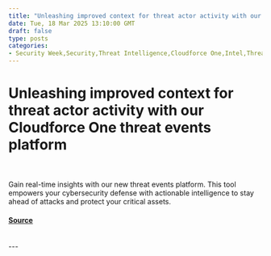 ```yaml
---
title: "Unleashing improved context for threat actor activity with our Cloudforce One threat events platform"
date: Tue, 18 Mar 2025 13:10:00 GMT
draft: false
type: posts
categories: 
- Security Week,Security,Threat Intelligence,Cloudforce One,Intel,Threats,Context
---
```

# Unleashing improved context for threat actor activity with our Cloudforce One threat events platform

<br/>

<br/>
Gain real-time insights with our new threat events platform. This tool empowers your cybersecurity defense with actionable intelligence to stay ahead of attacks and protect your critical assets.

#### [Source](https://blog.cloudflare.com/threat-events-platform/)

<br/>
---

